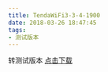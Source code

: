 ```yaml
---
title: TendaWiFi3-3-4-1900
date: 2018-03-26 18:47:45
tags:
- 测试版本 
---
```

 转测试版本
[点击下载](itms-services://?action=download-manifest&url=https://tendatechnology.github.io/packages/3.3.4.1900/manifest.plist)